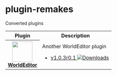 # plugin-remakes

Converted plugins

<table>
<tr><th>Plugin</th><th>Description</th></tr>
<!---------------------------------------------------------------------->
<tr>
  <th>
    <a href="https://github.com/alejandroliu/plugin-remakes/tree/master/WorldEditor">
      <img src="https://raw.githubusercontent.com/alejandroliu/plugin-remakes/master/Media/WorldEditor-icon.png" style="width:64px;height:64px" width="64" height="64"/>
      <br/>
      WorldEditor
    </a>
  </th>
  <td>
    Another WorldEditor plugin
    <ul>
      <li>
	<a href="https://github.com/alejandroliu/plugin-remakes/releases/tag/WorldEditor-1.0.3r0.1" title="Downloads">v1.0.3r0.1
	  <img src="https://raw.githubusercontent.com/alejandroliu/plugin-remakes/master/Media/download-icon.png" alt="Downloads"/></a>
      </li>
    </ul>
  </td>
</tr>

<!---------------------------------------------------------------------->
</table>
